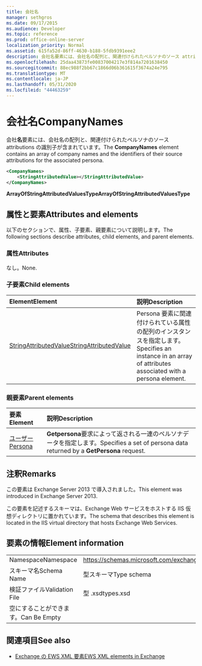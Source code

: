 ```yaml
---
title: 会社名
manager: sethgros
ms.date: 09/17/2015
ms.audience: Developer
ms.topic: reference
ms.prod: office-online-server
localization_priority: Normal
ms.assetid: 615fa52d-86ff-4630-b188-5fdb9391eee2
description: 会社名要素には、会社名の配列と、関連付けられたペルソナのソース attributions の識別子が含まれています。
ms.openlocfilehash: 25daa43873fe00837004217e3f814a7201638450
ms.sourcegitcommit: 88ec988f2bb67c1866d06b361615f3674a24e795
ms.translationtype: MT
ms.contentlocale: ja-JP
ms.lasthandoff: 05/31/2020
ms.locfileid: "44463259"
---
```

# <a name="companynames"></a><span data-ttu-id="3d13a-103">会社名</span><span class="sxs-lookup"><span data-stu-id="3d13a-103">CompanyNames</span></span>

<span data-ttu-id="3d13a-104">会社**名**要素には、会社名の配列と、関連付けられたペルソナのソース attributions の識別子が含まれています。</span><span class="sxs-lookup"><span data-stu-id="3d13a-104">The **CompanyNames** element contains an array of company names and the identifiers of their source attributions for the associated persona.</span></span> 
  
```XML
<CompanyNames>
    <StringAttributedValue></StringAttributedValue>
</CompanyNames>
```

 <span data-ttu-id="3d13a-105">**ArrayOfStringAttributedValuesType**</span><span class="sxs-lookup"><span data-stu-id="3d13a-105">**ArrayOfStringAttributedValuesType**</span></span>
## <a name="attributes-and-elements"></a><span data-ttu-id="3d13a-106">属性と要素</span><span class="sxs-lookup"><span data-stu-id="3d13a-106">Attributes and elements</span></span>

<span data-ttu-id="3d13a-107">以下のセクションで、属性、子要素、親要素について説明します。</span><span class="sxs-lookup"><span data-stu-id="3d13a-107">The following sections describe attributes, child elements, and parent elements.</span></span>
  
### <a name="attributes"></a><span data-ttu-id="3d13a-108">属性</span><span class="sxs-lookup"><span data-stu-id="3d13a-108">Attributes</span></span>

<span data-ttu-id="3d13a-109">なし。</span><span class="sxs-lookup"><span data-stu-id="3d13a-109">None.</span></span>
  
### <a name="child-elements"></a><span data-ttu-id="3d13a-110">子要素</span><span class="sxs-lookup"><span data-stu-id="3d13a-110">Child elements</span></span>

|<span data-ttu-id="3d13a-111">**Element**</span><span class="sxs-lookup"><span data-stu-id="3d13a-111">**Element**</span></span>|<span data-ttu-id="3d13a-112">**説明**</span><span class="sxs-lookup"><span data-stu-id="3d13a-112">**Description**</span></span>|
|:-----|:-----|
|[<span data-ttu-id="3d13a-113">StringAttributedValue</span><span class="sxs-lookup"><span data-stu-id="3d13a-113">StringAttributedValue</span></span>](stringattributedvalue.md) <br/> |<span data-ttu-id="3d13a-114">Persona 要素に関連付けられている属性の配列のインスタンスを指定します。</span><span class="sxs-lookup"><span data-stu-id="3d13a-114">Specifies an instance in an array of attributes associated with a persona element.</span></span>  <br/> |
   
### <a name="parent-elements"></a><span data-ttu-id="3d13a-115">親要素</span><span class="sxs-lookup"><span data-stu-id="3d13a-115">Parent elements</span></span>

|<span data-ttu-id="3d13a-116">**要素**</span><span class="sxs-lookup"><span data-stu-id="3d13a-116">**Element**</span></span>|<span data-ttu-id="3d13a-117">**説明**</span><span class="sxs-lookup"><span data-stu-id="3d13a-117">**Description**</span></span>|
|:-----|:-----|
|[<span data-ttu-id="3d13a-118">ユーザー</span><span class="sxs-lookup"><span data-stu-id="3d13a-118">Persona</span></span>](persona.md) <br/> |<span data-ttu-id="3d13a-119">**Getpersona**要求によって返される一連のペルソナデータを指定します。</span><span class="sxs-lookup"><span data-stu-id="3d13a-119">Specifies a set of persona data returned by a **GetPersona** request.</span></span>  <br/> |
   
## <a name="remarks"></a><span data-ttu-id="3d13a-120">注釈</span><span class="sxs-lookup"><span data-stu-id="3d13a-120">Remarks</span></span>

<span data-ttu-id="3d13a-121">この要素は Exchange Server 2013 で導入されました。</span><span class="sxs-lookup"><span data-stu-id="3d13a-121">This element was introduced in Exchange Server 2013.</span></span>
  
<span data-ttu-id="3d13a-122">この要素を記述するスキーマは、Exchange Web サービスをホストする IIS 仮想ディレクトリに置かれています。</span><span class="sxs-lookup"><span data-stu-id="3d13a-122">The schema that describes this element is located in the IIS virtual directory that hosts Exchange Web Services.</span></span>
  
## <a name="element-information"></a><span data-ttu-id="3d13a-123">要素の情報</span><span class="sxs-lookup"><span data-stu-id="3d13a-123">Element information</span></span>

|||
|:-----|:-----|
|<span data-ttu-id="3d13a-124">Namespace</span><span class="sxs-lookup"><span data-stu-id="3d13a-124">Namespace</span></span>  <br/> |https://schemas.microsoft.com/exchange/services/2006/types  <br/> |
|<span data-ttu-id="3d13a-125">スキーマ名</span><span class="sxs-lookup"><span data-stu-id="3d13a-125">Schema Name</span></span>  <br/> |<span data-ttu-id="3d13a-126">型スキーマ</span><span class="sxs-lookup"><span data-stu-id="3d13a-126">Type schema</span></span>  <br/> |
|<span data-ttu-id="3d13a-127">検証ファイル</span><span class="sxs-lookup"><span data-stu-id="3d13a-127">Validation File</span></span>  <br/> |<span data-ttu-id="3d13a-128">型 .xsd</span><span class="sxs-lookup"><span data-stu-id="3d13a-128">types.xsd</span></span>  <br/> |
|<span data-ttu-id="3d13a-129">空にすることができます。</span><span class="sxs-lookup"><span data-stu-id="3d13a-129">Can Be Empty</span></span>  <br/> ||
   
## <a name="see-also"></a><span data-ttu-id="3d13a-130">関連項目</span><span class="sxs-lookup"><span data-stu-id="3d13a-130">See also</span></span>



- [<span data-ttu-id="3d13a-131">Exchange の EWS XML 要素</span><span class="sxs-lookup"><span data-stu-id="3d13a-131">EWS XML elements in Exchange</span></span>](ews-xml-elements-in-exchange.md)

